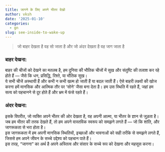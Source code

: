 ```yaml
---
title: जागने के लिए अपने भीतर देखो
author: vksh
date: '2025-01-10'
categories:
  - gn
slug: see-inside-to-wake-up 
---
```


> जो बाहर देखता है वह सो जाता है और जो अंदर देखता है वह जाग जाता है

### बाहर देखना:
बाहर की चीजों को देखने का मतलब है, हम दुनिया की भौतिक चीजों में सुख और संतुष्टि की तलाश कर रहे होते हैं — जैसे कि धन, प्रसिद्धि, रिश्ते, या भौतिक सुख।   
ये सभी चीजें अस्थायी हैं और कभी न कभी खत्म हो जाती हैं या बदल जाती हैं। ऐसे बाहरी लक्ष्यों की खोज करना हमें मानसिक और आत्मिक तौर पर ‘सोने’ जैसा बना देता है। हम उस स्थिति में रहते हैं, जहां हम सत्य को पहचानने से दूर होते हैं और भ्रम में फंसे रहते हैं।

### अंदर देखना:
इसके विपरीत, जो व्यक्ति अपने भीतर की ओर देखता है, वह अपनी आत्मा, या भीतर के ज्ञान से जुड़ता है। जब हम भीतर की तरफ देखते हैं, तो हम अपने वास्तविक स्वरूप को समझने लगते हैं — जो कि शांति, और जागरूकता से भरा होता है।   
इस जागरूकता में हम अपनी मानसिक स्थितियों, इच्छाओं और भावनाओं को सही तरीके से समझने लगते हैं, जिससे हम अपने जीवन के सच्चे उद्देश्य को पहचान पाते हैं।   
इस तरह, “जागना” का अर्थ है अपने अस्तित्व और संसार के सच्चे रूप को देखना और महसूस करना।